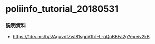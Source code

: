 # poliinfo_tutorial_20180531

### 説明資料
* https://1drv.ms/b/s!AguvnfZwI81sgpV1hT-L-qQnBBFa2g?e=eiv2kB
